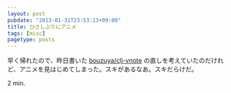 ```yaml
---
layout: post
pubdate: "2013-01-31T23:53:13+09:00"
title: ひさしぶりにアニメ
tags: [misc]
pagetype: posts
---
```

早く帰れたので、昨日書いた [bouzuya/clj-vnote][clj-vnote] の直しを考えていたのだけれど、アニメを見はじめてしまった。スキがあるなあ。スキだらけだ。

2 min.

[clj-vnote]: https://github.com/bouzuya/clj-vnote/

